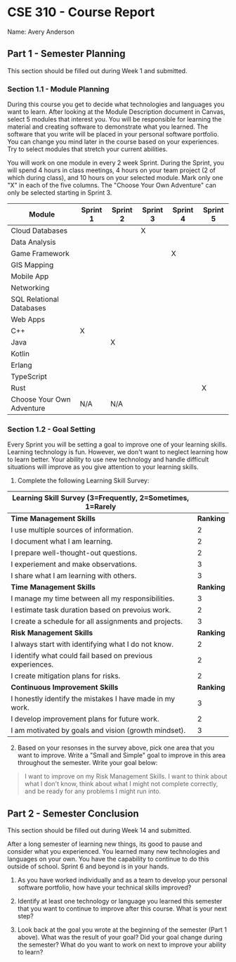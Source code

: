 # CSE 310 - Course Report

Name: Avery Anderson

## Part 1 - Semester Planning

This section should be filled out during Week 1 and submitted.

### Section 1.1 - Module Planning

During this course you get to decide what technologies and languages you want to learn.  After looking at the Module Description document in Canvas, select 5 modules that interest you.  You will be responsible for learning the material and creating software to demonstrate what you learned.  The software that you write will be placed in your personal software portfolio. You can change you mind later in the course based on your experiences.  Try to select modules that stretch your current abilities.  

You will work on one module in every 2 week Sprint.  During the Sprint, you will spend 4 hours in class meetings, 4 hours on your team project (2 of which during class), and 10 hours on your selected module.  Mark only one "X" in each of the five columns.  The "Choose Your Own Adventure" can only be selected starting in Sprint 3.

|Module                   |Sprint 1|Sprint 2|Sprint 3|Sprint 4|Sprint 5|
|-------------------------|--------|--------|--------|--------|--------|
|Cloud Databases          |        |        |    X    |        |        | 
|Data Analysis            |        |        |        |        |        |
|Game Framework           |        |        |        |    X    |        |
|GIS Mapping              |        |        |        |        |        |
|Mobile App               |        |        |        |        |        |
|Networking               |        |        |        |        |        |
|SQL Relational Databases |        |        |        |        |        |
|Web Apps                 |        |        |        |        |        |
|C++                      |    X    |        |        |        |        |
|Java                     |        |    X    |        |        |        |
|Kotlin                   |        |        |        |        |        |
|Erlang                   |        |        |        |        |        |
|TypeScript               |        |        |        |        |        |
|Rust                     |        |        |        |        |    X    |
|Choose Your Own Adventure|  N/A   |  N/A   |        |        |        |



### Section 1.2 - Goal Setting

Every Sprint you will be setting a goal to improve one of your learning skills.  Learning technology is fun.  However, we don't want to neglect learning how to learn better.  Your ability to use new technology and handle difficult situations will improve as you give attention to your learning skills.

1. Complete the following Learning Skill Survey:

|Learning Skill Survey (3=Frequently, 2=Sometimes, 1=Rarely |           |
|-----------------------------------------------------------|-----------|
|**Time Management Skills**                                 |**Ranking**|
|I use multiple sources of information.                     |      2     |
|I document what I am learning.                             |      2     |
|I prepare well-thought-out questions.                      |      2     |
|I experiement and make observations.                       |      3     |
|I share what I am learning with others.                    |      3     |
|**Time Management Skills**                                 |**Ranking**|
|I manage my time between all my responsibilities.          |      3     |
|I estimate task duration based on prevoius work.           |      2     |
|I create a schedule for all assignments and projects.      |      3     |
|**Risk Management Skills**                                 |**Ranking**|
|I always start with identifying what I do not know.        |      2     |
|I identify what could fail based on previous experiences.  |      2     |
|I create mitigation plans for risks.                       |      2     |
|**Continuous Improvement Skills**                          |**Ranking**|
|I honestly identify the mistakes I have made in my work.   |      3     |
|I develop improvement plans for future work.               |      2     |
|I am motivated by goals and vision (growth mindset).       |      3     |

2. Based on your resonses in the survey above, pick one area that you want to improve.  Write a "Small and Simple" goal to improve in this area throughout the semester.  Write your goal below:
> I want to improve on my Risk Management Skills. I want to think about what I don't know, think about what I might not complete correctly, and be ready for any problems I might run into.

## Part 2 - Semester Conclusion

This section should be filled out during Week 14 and submitted.

After a long semester of learning new things, its good to pause and consider what you experienced.  You learned many new technologies and languages on your own.  You have the capability to continue to do this outside of school. Sprint 6 and beyond is in your hands.

1. As you have worked individually and as a team to develop your personal software portfolio, how have your technical skills improved?


2. Identify at least one technology or language you learned this semester that you want to continue to improve after this course.  What is your next step?


3. Look back at the goal you wrote at the beginning of the semester (Part 1 above).  What was the result of your goal?  Did your goal change during the semester?  What do you want to work on next to improve your ability to learn?

